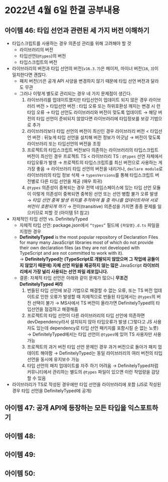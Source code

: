 # 2022년 4월 6일 한결 공부내용


## 아이템 46: 타입 선언과 관련된 세 가지 버전 이해하기

- 타입스크립트를 사용하는 경우 의존성 관리를 위해 고려해야 할 것
    - 라이브러리의 버전
    - 타입선언(`@types`)의 버전
    - 타입스크립트의 버전
- 라이브러리의 버전과 타입 선언의 버전(`v16.3.7`)은 메이저, 마이너 버전(`16`, `3`)이 일치한다면 괜찮다.
    - 패치 버전(`7`)은 공개 API 사양을 변경하지 않기 때문에 타입 선언 버전과 달라도 무관
    - 그러나 이렇게 별도로 관리되는 경우 네 가지 문제점이 생긴다.
        1. 라이브러리를 업데이트했지만 타입선언이 업데이트 되지 않은 경우
        라이브러리 버전 > 타입선언 버전 : 타입 오류 또는 하위호환성 깨지는 변경 시 런타임 오류
        → 타입 선언도 라이브러리와 버전이 맞도록 업데이트
        → 해당 버전의 타입 선언이 준비되지 않았다면 라이브러리에 타입정보를 보강 기법으로 추가
        2. 라이브러리보다 타입 선언의 버전이 최신인 경우
        라이브러리 버전 < 타입선언 버전 : 뒤늦게 타입 선언을 설치해 버전 정보가 어긋남
        → 버전이 맞도록 라이브러리 또는 타입선언의 버전을 조정
        3. 프로젝트의 타입스크립트 버전보다 의존하는 라이브러리의 타입스크립트 버전이 최신인 경우
        프로젝트 TS < 라이브러리 TS : `@types` 선언 자체에서 타입오류가 발생
        → 프로젝트의 타입스크립트를 최신 버전으로 사용하는 게 가장 좋음
        → 라이브러리 타입 선언의 버전을 내리거나, `declare module`로 라이브러리의 타입 정보 삭제
        → `typesVersions`를 통해 타입스크립트 버전별로 다른 타입 선언을 제공 (매우 희귀)
        4. `@types` 의존성이 중복되는 경우
        전역 네임스페이스에 있는 타입 선언 모듈이 이렇게 의존성이 중복되면 중복된 선언 또는 선언 병합 불가 오류 발생
        → *타입 선언 중복 발생 위치를 추적하여 둘 중 하나를 업데이트하여 서로 버전이 호환되게 하기*
        → 전이(transitive) 의존성을 가지면 종종 문제를 일으키므로 피할 것 (아이템 51 참고)
- 자체적인 타입 선언 vs. DefinitelyTyped
    - 자체적 타입 선언: package.json에서 `“types”` 필드에 `{파일명}.d.ts` 파일을 지정한 경우
    - **DefinitelyTyped** is the most popular repository of Declaration Files for many many JavaScript libraries most of which do not provide their own declaration files (as they are not developed with TypeScript and are not committed to work with it).  
    → **DefinitelyTyped는 (**TypeScript**로 개발되지 않았으며 그 작업에 공들이지 않았기 때문에) 자체 선언 파일을 제공하지 않는 많은** JavaScript **라이브러리에서 가장 널리 사용되는 선언 파일 레포입니다.**
    - 결론: 자체적 타입 선언은 아래와 같이 문제가 많으니 **무조건 DefinitelyTyped 써라**
        1. 번들된 타입 선언에 보강 기법으로 해결할 수 없는 오류, 또는 TS 버전 업데이트로 인한 오류가 발생할 때 자체적으로 번들된 타입에서는 `@types`의 버전 선택이 불가
        → MS사에서 TS 버전이 올라가면 DefinitelyTyped의 타입선언을 점검하고 해결해줌
        2. 프로젝트의 타입 선언이 다른 라이브러리의 타입 선언에 의존하면 devDependency라서 설치되지 않아 타입오류가 발생 (그렇다고 JS 사용자도 있는데 dependency로 타입 선언 패키지를 포함시킬 순 없는 노릇)
        → DefinitelyTyped에서는 타입 선언이 `@types`에 있어 TS 사용자만 사용 가능
        3. 프로젝트의 과거 버전 타입 선언 문제인 경우 과거 버전으로 돌아가 패치 업데이트 해야함
        → DefinitelyTyped는 동일 라이브러리의 여러 버전의 타입 선언을 동시에 유지보수 가능
        4. 타입 선언의 패치 업데이트를 자주 하기 어려움 
        → DefinitelyTyped처럼 커뮤니티에서 관리하는 별도의 `@types` 파일이 있으면 이런 작업량을 감당할 수 있음
- 라이브러리가 TS로 작성된 경우에만 타입 선언을 라이브러리에 포함 (JS로 작성된 경우 타입 선언을 DefinitelyTyped에 공개)
    
## 아이템 47: 공개 API에 등장하는 모든 타입을 익스포트하기
 
    
## 아이템 48: 
## 아이템 49: 
## 아이템 50: 